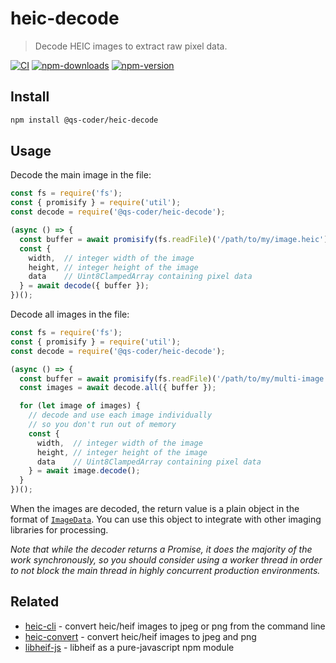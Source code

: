 # heic-decode

> Decode HEIC images to extract raw pixel data.

[![CI][ci.svg]][ci.link]
[![npm-downloads][npm-downloads.svg]][npm.link]
[![npm-version][npm-version.svg]][npm.link]

[ci.svg]: https://github.com/qs-coder/heic-decode/actions/workflows/ci.yml/badge.svg
[ci.link]: https://github.com/qs-coder/heic-decode/actions/workflows/ci.yml
[npm-downloads.svg]: https://img.shields.io/npm/dm/@qs-coder/heic-decode.svg
[npm.link]: https://www.npmjs.com/package/@qs-coder/heic-decode
[npm-version.svg]: https://img.shields.io/npm/v/@qs-coder/heic-decode.svg

## Install

```bash
npm install @qs-coder/heic-decode
```

## Usage

Decode the main image in the file:

```javascript
const fs = require('fs');
const { promisify } = require('util');
const decode = require('@qs-coder/heic-decode');

(async () => {
  const buffer = await promisify(fs.readFile)('/path/to/my/image.heic');
  const {
    width,  // integer width of the image
    height, // integer height of the image
    data    // Uint8ClampedArray containing pixel data
  } = await decode({ buffer });
})();
```

Decode all images in the file:

```javascript
const fs = require('fs');
const { promisify } = require('util');
const decode = require('@qs-coder/heic-decode');

(async () => {
  const buffer = await promisify(fs.readFile)('/path/to/my/multi-image.heic');
  const images = await decode.all({ buffer });

  for (let image of images) {
    // decode and use each image individually
    // so you don't run out of memory
    const {
      width,  // integer width of the image
      height, // integer height of the image
      data    // Uint8ClampedArray containing pixel data
    } = await image.decode();
  }
})();
```

When the images are decoded, the return value is a plain object in the format of [`ImageData`](https://developer.mozilla.org/en-US/docs/Web/API/ImageData). You can use this object to integrate with other imaging libraries for processing.

_Note that while the decoder returns a Promise, it does the majority of the work synchronously, so you should consider using a worker thread in order to not block the main thread in highly concurrent production environments._

## Related

* [heic-cli](https://github.com/qs-coder/heic-cli) - convert heic/heif images to jpeg or png from the command line
* [heic-convert](https://github.com/qs-coder/heic-convert) - convert heic/heif images to jpeg and png
* [libheif-js](https://github.com/qs-coder/libheif-js) - libheif as a pure-javascript npm module
